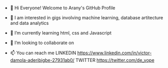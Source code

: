 - 👋 Hi Everyone! Welcome to Arany's GitHub Profile

- 👀 I am interested in gigs involving machine learning, database artitecture and data analytics
- 🌱 I’m currently learning html, css and Javascript
- 💞️ I’m looking to collaborate on 
- 📫 You can reach me LINKEDIN https://www.linkedin.com/in/victor-damola-aderibigbe-27931ab0/
TWITTER https://twitter.com/de_vope

<!---
ARANY/ARANY is a ✨ special ✨ repository because its `README.md` (this file) appears on your GitHub profile.
You can click the Preview link to take a look at your changes.
--->
